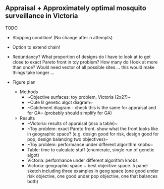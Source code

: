 ## Appraisal + Approximately optimal mosquito surveillance in Victoria

TODO
- Stopping condition! (No change after n attempts)
- Option to extend chain!
- Redundancy? What proportion of designs do I have to look at to get close to exact Pareto front in toy problem? How many do I look at more than once? Would need vector of all possible sites ... this would make things take longer ...

- Figure plan
  - Methods
    - ~Objective surfaces: toy problem, Victoria (2x2?)~
    - ~Cute lil genetic algot diagram~
    - ~Catchment diagram - check this is the same for appraisal and for GA~ (probably should simplify for GA)
  - Results
    - ~Victoria: results of appraisal (also a table)~
    - ~Toy problem: exact Pareto front. show what the front looks like in geographic space? (e.g. design good for risk, design good for pop, design balancing two objectives)~
    - ~Toy problem: performance under different algorithm knobs~
    - Table: time to calculate stuff (enumerate, single run of genetic algot)
    - Victoria: performance under different algorithm knobs
    - Victoria: geographic space + best objective space. 5 panel sketch including three examples in geog space (one good under risk objective, one good under pop objective, one that balances both)
    
